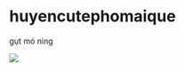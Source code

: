 # huyencutephomaique
gụt mó ning

<img style="-webkit-user-select: none;margin: auto;" src="https://media1.giphy.com/media/JT2VgkqDL1VbF7yaFM/giphy.gif?cid=6c09b952mr6xxlx125yo9ujrc7xtr56t7qc20h639y5v2txb&amp;rid=giphy.gif&amp;ct=s">

 <title>Crussssh</title>
